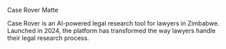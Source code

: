 Case Rover Matte

Case Rover is an AI-powered legal research tool for lawyers in Zimbabwe. Launched in 2024, the platform has transformed the way lawyers handle their legal research process.
